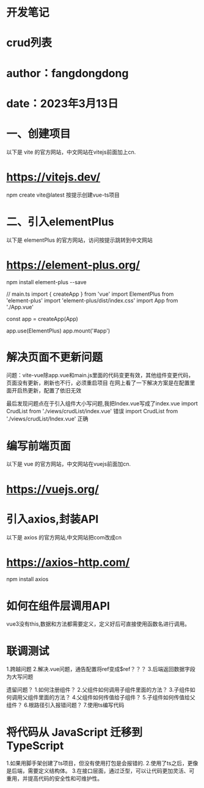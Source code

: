 
# 开发笔记
# crud列表
# author：fangdongdong
# date：2023年3月13日


# 一、创建项目
以下是 vite 的官方网站，中文网站在vitejs前面加上cn.
# https://vitejs.dev/

npm create vite@latest   按提示创建vue-ts项目

# 二、引入elementPlus
以下是 elementPlus 的官方网站，访问按提示跳转到中文网站
# https://element-plus.org/


 npm install element-plus --save

 // main.ts
import { createApp } from 'vue'
import ElementPlus from 'element-plus'
import 'element-plus/dist/index.css'
import App from './App.vue'

const app = createApp(App)

app.use(ElementPlus)
app.mount('#app')

# 解决页面不更新问题
问题：vite-vue除app.vue和main.js里面的代码变更有效，其他组件变更代码，页面没有更新，刷新也不行，必须重启项目
在网上看了一下解决方案是在配置里面开启热更新，配置了依旧无效

最后发现问题点在于引入组件大小写问题,我把Index.vue写成了index.vue
import CrudList from './views/crudList/index.vue'  错误
import CrudList from './views/crudList/Index.vue'  正确


# 编写前端页面
以下是 vue 的官方网站，中文网站在vuejs前面加cn.
# https://vuejs.org/





# 引入axios,封装API
以下是 axios 的官方网站,中文网站把com改成cn
# https://axios-http.com/

npm install axios


# 如何在组件层调用API
vue3没有this,数据和方法都需要定义，定义好后可直接使用函数名进行调用。


# 联调测试
1.跨越问题
2.解决.vue问题，通告配置将ref变成$ref？？？
3.后端返回数据字段为大写问题


遗留问题？
1.如何注册组件？
2.父组件如何调用子组件里面的方法？
3.子组件如何调用父组件里面的方法？
4.父组件如何传值给子组件？
5.子组件如何传值给父组件？
6.根路径引入报错问题？
7.使用ts编写代码



# 将代码从 JavaScript 迁移到 TypeScript

1.如果用脚手架创建了ts项目，但没有使用打包是会报错的.
2.使用了ts之后，更像是后端，需要定义结构体。
3.在接口层面，通过泛型，可以让代码更加灵活、可重用，并提高代码的安全性和可维护性。


